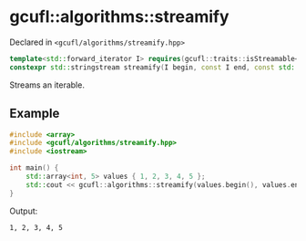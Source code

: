 # gcufl::algorithms::streamify
Declared in `<gcufl/algorithms/streamify.hpp>`
```cpp
template<std::forward_iterator I> requires(gcufl::traits::isStreamable<typename std::iterator_traits<I>::value_type>)
constexpr std::stringstream streamify(I begin, const I end, const std::string_view delimiter = " ") noexcept;
```
Streams an iterable.
## Example
```cpp
#include <array>
#include <gcufl/algorithms/streamify.hpp>
#include <iostream>

int main() {
	std::array<int, 5> values { 1, 2, 3, 4, 5 };
	std::cout << gcufl::algorithms::streamify(values.begin(), values.end(), ", ").rdbuf() << '\n';
}
```
Output:
```
1, 2, 3, 4, 5
```
